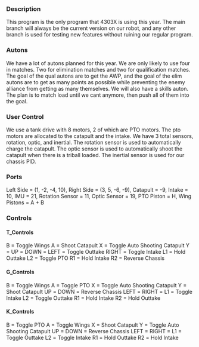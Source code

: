 ### Description
This program is the only program that 4303X is using this year. The main branch will always be the current version on our robot, and any other branch is used for testing new features without ruining our regular program.

### Autons
We have a lot of autons planned for this year. We are only likely to use four in matches. Two for elimination matches and two for qualification matches. The goal of the qual autons are to get the AWP, and the goal of the elim autons are to get as many points as possible while preventing the enemy alliance from getting as many themselves. We will also have a skills auton. The plan is to match load until we cant anymore, then push all of them into the goal. 

### User Control
We use a tank drive with 8 motors, 2 of which are PTO motors. The pto motors are allocated to the catapult and the intake. We have 3 total sensors, rotation, optic, and inertial. The rotation sensor is used to automatically charge the catapult. The optic sensor is used to automatically shoot the catapult when there is a triball loaded. The inertial sensor is used for our chassis PID.

### Ports
Left Side = (1, -2, -4, 10),
Right Side = (3, 5, -6, -9),
Catapult = -9,
Intake = 10,
IMU = 21,
Rotation Sensor = 11,
Optic Sensor = 19,
PTO Piston = H,
Wing Pistons = A + B

### Controls

#### T_Controls
B = Toggle Wings
A = Shoot Catapult
X = Toggle Auto Shooting Catapult
Y = 
UP = 
DOWN = 
LEFT = Toggle Outtake
RIGHT = Toggle Intake
L1 = Hold Outtake
L2 = Toggle PTO
R1 = Hold Intake
R2 = Reverse Chassis

#### G_Controls
B = Toggle Wings
A = Toggle PTO
X = Toggle Auto Shooting Catapult
Y = Shoot Catapult
UP = 
DOWN = Reverse Chassis
LEFT = 
RIGHT = 
L1 = Toggle Intake
L2 = Toggle Outtake
R1 = Hold Intake
R2 = Hold Outtake

#### K_Controls
B = Toggle PTO
A = Toggle Wings
X = Shoot Catapult
Y = Toggle Auto Shooting Catapult
UP = 
DOWN = Reverse Chassis
LEFT = 
RIGHT = 
L1 = Toggle Outtake
L2 = Toggle Intake
R1 = Hold Outtake
R2 = Hold Intake